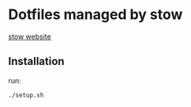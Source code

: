 # Dotfiles managed by stow
[stow website](https://www.gnu.org/software/stow/)

## Installation
run:
```bash
./setup.sh
```

